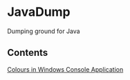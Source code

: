 # JavaDump
Dumping ground for Java

## Contents

[Colours in Windows Console Application](https://github.com/James-P-D/JavaDump/tree/master/src/ConsoleColourTest)